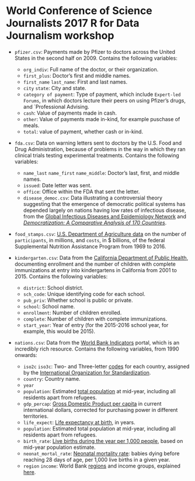 # World Conference of Science Journalists 2017 R for Data Journalism workshop

* `pfizer.csv`: Payments made by Pfizer to doctors across the United States in the second half on 2009. Contains the following variables:

    - `org_indiv`: Full name of the doctor, or their organization.
    - `first_plus`: Doctor’s first and middle names.
    - `first_name` `last_name`: First and last names.
    - `city` `state`: City and state.
    - `category of payment`: Type of payment, which include `Expert-led Forums`, in which doctors lecture their peers on using Pfizer’s drugs, and `Professional Advising.
    - `cash`: Value of payments made in cash.
    - `other`: Value of payments made in-kind, for example puschase of meals.
    - `total`: value of payment, whether cash or in-kind.

* `fda.csv`: Data on warning letters sent to doctors by the U.S. Food and Drug Administration, because of problems in the way in which they ran clinical trials testing experimental treatments. Contains the following variables:

    - `name_last` `name_first` `name_middle`: Doctor’s last, first, and middle names.
    - `issued`: Date letter was sent.
    - `office`: Office within the FDA that sent the letter.
    - `disease_democ.csv`: Data illustrating a controversial theory suggesting that the emergence of democratic political systems has depended largely on nations having low rates of infectious disease, from the [Global Infectious Diseases and Epidemiology Network](http://www.gideononline.com/) and _[Democratization: A Comparative Analysis of 170 Countries](http://www.amazon.com/Democratization-Comparative-Analysis-Countries-Routledge/dp/0415318602)_.

* `food_stamps.csv`: [U.S. Department of Agriculture data](http://www.fns.usda.gov/pd/supplemental-nutrition-assistance-program-snap) on the number of `participants`, in millions, and `costs`, in $ billions, of the federal Supplemental Nutrition Assistance Program from 1969 to 2016.

* `kindergarten.csv`: Data from the [California Department of Public Health](https://data.chhs.ca.gov/dataset/school-immunizations-in-kindergarten-by-academic-year), documenting enrollment and the number of children with complete immunizations at entry into kindergartens in California from 2001 to 2015. Contains the following variables:

    - `district`: School district.
    - `sch_code`: Unique identifying code for each school.
    - `pub_priv`: Whether school is public or private.
    - `school`: School name.
    - `enrollment`: Number of children enrolled.
    - `complete`: Number of children with complete immunizations.
    - `start_year`: Year of entry (for the 2015-2016 school year, for example, this would be 2015).

* `nations.csv`: Data from the [World Bank Indicators](http://data.worldbank.org/indicator/all) portal, which is an incredibly rich resource. Contains the following variables, from 1990 onwards:

    - `iso2c` `iso3c`: Two- and Three-letter [codes](http://www.nationsonline.org/oneworld/country_code_list.htm) for each country, assigned by the [International Organization for Standardization](http://www.iso.org/iso/home/store/catalogue_tc/catalogue_detail.htm?csnumber=63545).
    - `country`: Country name.
    - `year`
    - `population`: Estimated [total population](http://data.worldbank.org/indicator/SP.POP.TOTL) at mid-year, including all residents apart from refugees.
    - `gdp_percap`: [Gross Domestic Product per capita](http://data.worldbank.org/indicator/NY.GDP.PCAP.PP.CD) in current international dollars, corrected for purchasing power in different territories.
    - `life_expect`: [Life expectancy at birth](http://data.worldbank.org/indicator/SP.DYN.LE00.IN), in years.
    - `population`: Estimated total population at mid-year, including all residents apart from refugees.
    - `birth_rate`: [Live births during the year per 1,000 people](http://data.worldbank.org/indicator/SP.DYN.LE00.IN), based on mid-year population estimate.
    - `neonat_mortal_rate`: [Neonatal mortality rate](http://data.worldbank.org/indicator/SH.DYN.NMRT): babies dying before reaching 28 days of age, per 1,000 live births in a given year.
    - `region` `income`: World Bank [regions](http://siteresources.worldbank.org/DATASTATISTICS/Resources/CLASS.XLS) and income groups, explained [here](http://data.worldbank.org/about/country-and-lending-groups).
